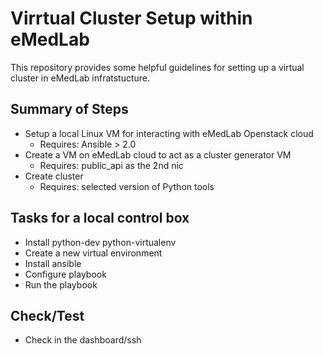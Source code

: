 Virrtual Cluster Setup within eMedLab
======================================

This repository provides some helpful guidelines for setting up a virtual cluster in eMedLab infratstucture. 

Summary of Steps
----------------

- Setup a local Linux VM for interacting with eMedLab Openstack cloud
  - Requires: Ansible > 2.0
- Create a VM on eMedLab cloud to act as a cluster generator VM
  - Requires: public_api as the 2nd nic 
- Create cluster
  - Requires: selected version of Python tools


 Tasks for a local control box
-----------------------

- Install python-dev python-virtualenv
- Create a new virtual environment
- Install ansible
- Configure playbook 
- Run the playbook

Check/Test
------------

- Check in the dashboard/ssh  